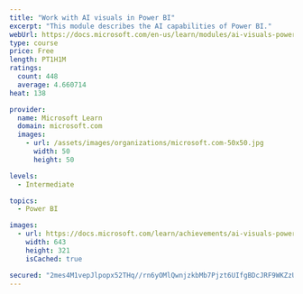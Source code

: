 ```yaml
---
title: "Work with AI visuals in Power BI"
excerpt: "This module describes the AI capabilities of Power BI."
webUrl: https://docs.microsoft.com/en-us/learn/modules/ai-visuals-power-bi/
type: course
price: Free
length: PT1H1M
ratings:
  count: 448
  average: 4.660714
heat: 138

provider:
  name: Microsoft Learn
  domain: microsoft.com
  images:
    - url: /assets/images/organizations/microsoft.com-50x50.jpg
      width: 50
      height: 50

levels:
  - Intermediate

topics:
  - Power BI

images:
  - url: https://docs.microsoft.com/learn/achievements/ai-visuals-power-bi-social.png
    width: 643
    height: 321
    isCached: true

secured: "2mes4M1vepJlpopx52THq//rn6yOMlQwnjzkbMb7Pjzt6UIfgBDcJRF9WKZzUqGU05p9aaN4zp/dbtx/m5fMlhD4WMoAbxL8pGrsJPLwUVPpWxWzdXgVpUOotGkCVidLwcfIY96cRy7er7M/7U3lhDaFD0gW83N2aC1KMg90OtL/LS8nE5To3FUGAyTS6sXczXqwMyZjAvpMRJiCUD3IROkE9Lty6KcUD02CJFGEtL4BIHw/TO6WQi/+XadPeljyxIZ8IDaUQitxRk+idhpkiBfeeg0of2EeNmCxRn9gNQf+wStveB/EBaNJMtG9vgrVSPAbIoTHGMIHBMsMLH/92cKPpzdr/NC0uTedgZRc2Mo34e3EC1QrO9MnRZ2uT503OWDcukp6y7ij2UL/MItWjaFaJoPc3jBa6bJDma6b318=;j/H2soWKOuSWSwQRwmqMVw=="
---
```


